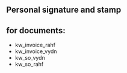 ## Personal signature and stamp 
## for documents:
- kw_invoice_rahf
- kw_invoice_vydn
- kw_so_vydn
- kw_so_rahf
